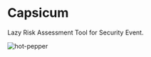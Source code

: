 Capsicum
==============

Lazy Risk Assessment Tool for Security Event.

![hot-pepper](https://user-images.githubusercontent.com/605953/33246766-0e120918-d35c-11e7-81e4-8ad2ee613d31.png)
